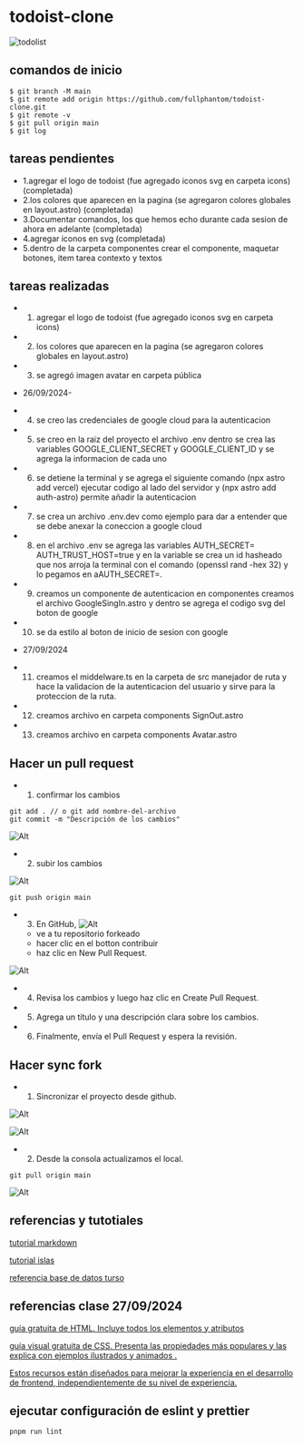 # todoist-clone

![todolist](./.github/todois.png)

## comandos de inicio

```shell
$ git branch -M main
$ git remote add origin https://github.com/fullphantom/todoist-clone.git
$ git remote -v
$ git pull origin main
$ git log
```

## tareas pendientes

- 1.agregar el logo de todoist (fue agregado iconos svg en carpeta icons) (completada)
- 2.los colores que aparecen en la pagina (se agregaron colores globales en layout.astro) (completada)
- 3.Documentar comandos, los que hemos echo durante cada sesion de ahora en adelante (completada)
- 4.agregar iconos en svg (completada)
- 5.dentro de la carpeta componentes crear el componente, maquetar botones, item tarea contexto y textos

## tareas realizadas

- 1. agregar el logo de todoist (fue agregado iconos svg en carpeta icons)
- 2. los colores que aparecen en la pagina (se agregaron colores globales en layout.astro)
- 3. se agregó imagen avatar en carpeta pública

- 26/09/2024-

- 4. se creo las credenciales de google cloud para la autenticacion
- 5. se creo en la raiz del proyecto el archivo .env dentro se crea las variables GOOGLE_CLIENT_SECRET y GOOGLE_CLIENT_ID y se agrega la informacion de cada uno
- 6. se detiene la terminal y se agrega el siguiente comando (npx astro add vercel) ejecutar codigo al lado del servidor y (npx astro add auth-astro) permite añadir la autenticacion
- 7. se crea un archivo .env.dev como ejemplo para dar a entender que se debe anexar la coneccion a google cloud
- 8. en el archivo .env se agrega las variables AUTH_SECRET=<auth-secret> AUTH_TRUST_HOST=true y en la variable se crea un id hasheado que nos arroja la terminal con el comando (openssl rand -hex 32) y lo pegamos en aAUTH_SECRET=.
- 9. creamos un componente de autenticacion en componentes creamos el archivo GoogleSingIn.astro y dentro se agrega el codigo svg del boton de google
- 10. se da estilo al boton de inicio de sesion con google

- 27/09/2024

- 11. creamos el middelware.ts en la carpeta de src manejador de ruta y hace la validacion de la autenticacion del usuario y sirve para la proteccion de la ruta.
- 12. creamos archivo en carpeta components SignOut.astro
- 13. creamos archivo en carpeta components Avatar.astro

## Hacer un pull request

- 1. confirmar los cambios

```shell
git add . // o git add nombre-del-archivo
git commit -m "Descripción de los cambios"
```

![Alt](<./.github/1%20(1).png>)

- 2. subir los cambios

![Alt](<./.github/1%20(2).png>)

```shell
git push origin main
```

- 3. En GitHub,
     ![Alt](<./.github/1%20(3).png>)
  - ve a tu repositorio forkeado
  - hacer clic en el botton contribuir
  - haz clic en New Pull Request.

![Alt](<./.github/1%20(4).png>)

- 4. Revisa los cambios y luego haz clic en Create Pull Request.
- 5. Agrega un título y una descripción clara sobre los cambios.
- 6. Finalmente, envía el Pull Request y espera la revisión.

## Hacer sync fork

- 1. Sincronizar el proyecto desde github.

![Alt](./.github/SYNC1.jpg)

![Alt](./.github/SYNC2.jpg)

- 2. Desde la consola actualizamos el local.

```shell
git pull origin main
```

![Alt](./.github/SYNC3.jpg)

## referencias y tutotiales

[tutorial markdown](https://tutorialmarkdown.com/guia)

[tutorial islas](https://www.patterns.dev/vanilla/islands-architecture/)

[referencia base de datos turso](https://turso.tech/)

## referencias clase 27/09/2024

[guía gratuita de HTML. Incluye todos los elementos y atributos ](https://htmlreference.io/)

[guía visual gratuita de CSS. Presenta las propiedades más populares y las explica con ejemplos ilustrados y animados .](https://cssreference.io/)

[Estos recursos están diseñados para mejorar la experiencia en el desarrollo de frontend, independientemente de su nivel de experiencia.](https://freefrontend.com)

## ejecutar configuración de eslint y prettier

```shell
pnpm run lint
```
